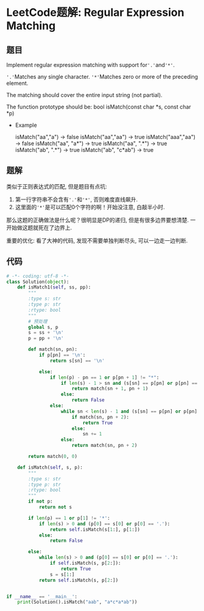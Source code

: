 # LeetCode题解: Regular Expression Matching

## 题目

Implement regular expression matching with support for`'.'`and`'*'`.

`'.'`Matches any single character. `'*'`Matches zero or more of the preceding element.

The matching should cover the entire input string (not partial).

The function prototype should be: bool isMatch(const char \*s, const char \*p)

-   Example

    isMatch("aa","a") → false isMatch("aa","aa") → true isMatch("aaa","aa") → false isMatch("aa", "a\*") → true isMatch("aa", ".\*") → true isMatch("ab", ".\*") → true isMatch("ab", "c\*ab") → true

## 题解

类似于正则表达式的匹配, 但是题目有点坑:

1.  第一行字符串不会含有`'.'`和`'*'`, 否则难度直线飙升.
2.  这里面的`'*'`是可以匹配0个字符的啊！开始没注意, 白敲半小时.

那么这题的正确做法是什么呢？很明显是DP的递归, 但是有很多边界要想清楚. 一开始做这题就死在了边界上.

重要的优化: 看了大神的代码, 发现不需要单独判断尽头, 可以一边走一边判断.

## 代码

```python
# -*- coding: utf-8 -*-
class Solution(object):
    def isMatch1(self, ss, pp):
        """
        :type s: str
        :type p: str
        :rtype: bool
        """
        # 预处理
        global s, p
        s = ss + '\n'
        p = pp + '\n'

        def match(sn, pn):
            if p[pn] == '\n':
                return s[sn] == '\n'

            else:
                if len(p) - pn == 1 or p[pn + 1] != "*":
                    if len(s) - 1 > sn and (s[sn] == p[pn] or p[pn] == '.'):
                        return match(sn + 1, pn + 1)
                    else:
                        return False
                else:
                    while sn < len(s) - 1 and (s[sn] == p[pn] or p[pn] == '.'):
                        if match(sn, pn + 2):
                            return True
                        else:
                            sn += 1
                    else:
                        return match(sn, pn + 2)

        return match(0, 0)

    def isMatch(self, s, p):
        """
        :type s: str
        :type p: str
        :rtype: bool
        """
        if not p:
            return not s

        if len(p) == 1 or p[1] != '*':
            if len(s) > 0 and (p[0] == s[0] or p[0] == '.'):
                return self.isMatch(s[1:], p[1:])
            else:
                return False

        else:
            while len(s) > 0 and (p[0] == s[0] or p[0] == '.'):
                if self.isMatch(s, p[2:]):
                    return True
                s = s[1:]
            return self.isMatch(s, p[2:])


if __name__ == '__main__':
    print(Solution().isMatch("aab", "a*c*a*ab"))
```
